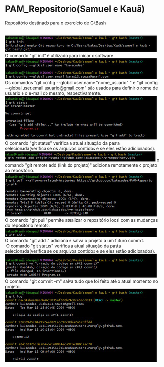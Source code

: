 # PAM_Repositorio(Samuel e Kauã)
Repositório destinado para o exercício de GitBash
<br>
<br>
<br>
<img src="ComandosPAM/Comando1.png">
<br>
O comando "git init" é utilizado para inicar o software.
<br>
<img src="ComandosPAM/Comando2.png">
<br>
Os comandos "git config --global user.name "nome_usuario" " e "git config --global user.email usuario@gmail.com" são usados para definir o nome de usuario e o e-mail do mesmo, respectivamente.
<br>
<img src="ComandosPAM/Comando3.png">
<br>
O comando "git status" verifica a atual situação da pasta selecionada(verifica se os arquivos contidos e se eles estão adicionados).
<br>
<img src="ComandosPAM/Comando4.png">
o comando "git remote add (link do projeto)" adiciona remotamente o projeto ao repositório.
<br>
<img src="ComandosPAM/Comando5.png">
O comando "git pull" permite atualizar o repositório local com as mudanças do repositório remoto.
<br>
<img src="ComandosPAM/Comando6.png">
O comando "git add ." adiciona e salva o projeto a um futuro commit.
<br>
<img scr="ComandosPAM/Comando7.png">
O comando "git status" verifica a atual situação da pasta selecionada(verifica se os arquivos contidos e se eles estão adicionados).
<br>
<img src="ComandosPAM/Comando8.png">
O comando "git commit -m" salva tudo que foi feito até o atual momento no projeto.
<br>
<img src="ComandosPAM/Comando9.png">


